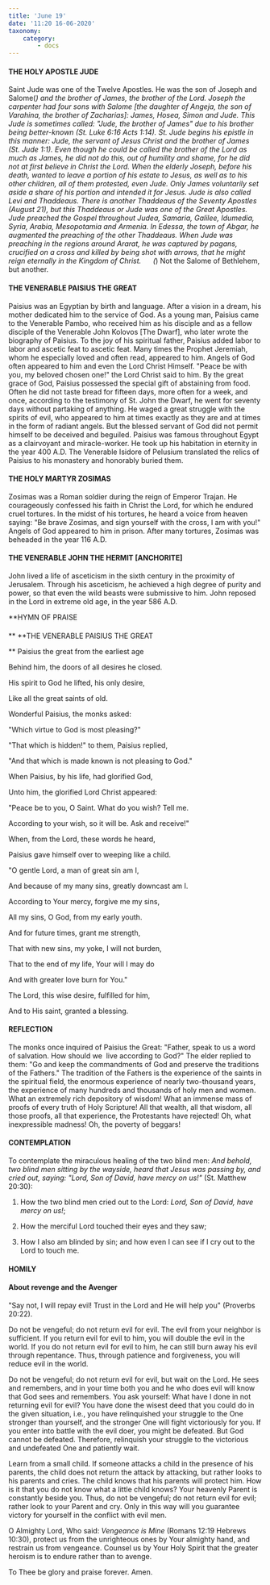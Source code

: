 ```yaml
---
title: 'June 19'
date: '11:20 16-06-2020'
taxonomy:
    category:
        - docs
---
```


#### THE HOLY APOSTLE JUDE

Saint Jude was one of the Twelve Apostles. He was the son of Joseph and Salome(*) and the brother of James, the brother of the Lord. Joseph the carpenter had four sons with Salome [the daughter of Angeja, the son of Varahina, the brother of Zacharias]: James, Hosea, Simon and Jude. This Jude is sometimes called: "Jude, the brother of James" due to his brother being better-known (St. Luke 6:16 Acts 1:14). St. Jude begins his epistle in this manner: *Jude, the servant of Jesus Christ and the brother of James* (St. Jude 1:1). Even though he could be called the brother of the Lord as much as James, he did not do this, out of humility and shame, for he did not at first believe in Christ the Lord. When the elderly Joseph, before his death, wanted to leave a portion of his estate to Jesus, as well as to his other children, all of them protested, even Jude. Only James voluntarily set aside a share of his portion and intended it for Jesus. Jude is also called Levi and Thaddeaus. There is another Thaddeaus of the Seventy Apostles (August 21), but this Thaddeaus or Jude was one of the Great Apostles. Jude preached the Gospel throughout Judea, Samaria, Galilee, Idumedia, Syria, Arabia, Mesopotamia and Armenia. In Edessa, the town of Abgar, he augmented the preaching of the other Thaddeaus. When Jude was preaching in the regions around Ararat, he was captured by pagans, crucified on a cross and killed by being shot with arrows, that he might reign eternally in the Kingdom of Christ.
     (*) Not the Salome of Bethlehem, but another.

#### THE VENERABLE PAISIUS THE GREAT

Paisius was an Egyptian by birth and language. After a vision in a dream, his mother dedicated him to the service of God. As a young man, Paisius came to the Venerable Pambo, who received him as his disciple and as a fellow disciple of the Venerable John Kolovos [The Dwarf], who later wrote the biography of Paisius. To the joy of his spiritual father, Paisius added labor to labor and ascetic feat to ascetic feat. Many times the Prophet Jeremiah, whom he especially loved and often read, appeared to him. Angels of God often appeared to him and even the Lord Christ Himself. "Peace be with you, my beloved chosen one!" the Lord Christ said to him. By the great grace of God, Paisius possessed the special gift of abstaining from food. Often he did not taste bread for fifteen days, more often for a week, and once, according to the testimony of St. John the Dwarf, he went for seventy days without partaking of anything. He waged a great struggle with the spirits of evil, who appeared to him at times exactly as they are and at times in the form of radiant angels. But the blessed servant of God did not permit himself to be deceived and beguiled. Paisius was famous throughout Egypt as a clairvoyant and miracle-worker. He took up his habitation in eternity in the year 400 A.D. The Venerable Isidore of Pelusium translated the relics of Paisius to his monastery and honorably buried them.

#### THE HOLY MARTYR ZOSIMAS

Zosimas was a Roman soldier during the reign of Emperor Trajan. He courageously confessed his faith in Christ the Lord, for which he endured cruel tortures. In the midst of his tortures, he heard a voice from heaven saying: "Be brave Zosimas, and sign yourself with the cross, I am with you!" Angels of God appeared to him in prison. After many tortures, Zosimas was beheaded in the year 116 A.D.

#### THE VENERABLE JOHN THE HERMIT [ANCHORITE]

John lived a life of asceticism in the sixth century in the proximity of Jerusalem. Through his asceticism, he achieved a high degree of purity and power, so that even the wild beasts were submissive to him. John reposed in the Lord in extreme old age, in the year 586 A.D.


**HYMN OF PRAISE
####  
**
**THE VENERABLE PAISIUS THE GREAT
 
**
Paisius the great from the earliest age
 

Behind him, the doors of all desires he closed.
 

His spirit to God he lifted, his only desire,
 

Like all the great saints of old.


Wonderful Paisius, the monks asked:
 

"Which virtue to God is most pleasing?"
 

"That which is hidden!" to them, Paisius replied,
 

"And that which is made known is not pleasing to God."
 

When Paisius, by his life, had glorified God,
 

Unto him, the glorified Lord Christ appeared:
 

"Peace be to you, O Saint. What do you wish? Tell me.
 

According to your wish, so it will be. Ask and receive!"
 

When, from the Lord, these words he heard,
 

Paisius gave himself over to weeping like a child.
 

"O gentle Lord, a man of great sin am I,
 

And because of my many sins, greatly downcast am I.
 

According to Your mercy, forgive me my sins,
 

All my sins, O God, from my early youth.
 

And for future times, grant me strength,
 

That with new sins, my yoke, I will not burden,
 

That to the end of my life, Your will I may do
 

And with greater love burn for You."
 

The Lord, this wise desire, fulfilled for him,
 

And to His saint, granted a blessing.
 

#### REFLECTION

The monks once inquired of Paisius the Great: "Father, speak to us a word of salvation. How should we  live according to God?" The elder replied to them: "Go and keep the commandments of God and preserve the traditions of the Fathers." The tradition of the Fathers is the experience of the saints in the spiritual field, the enormous experience of nearly two-thousand years, the experience of many hundreds and thousands of holy men and women. What an extremely rich depository of wisdom! What an immense mass of proofs of every truth of Holy Scripture! All that wealth, all that wisdom, all those proofs, all that experience, the Protestants have rejected! Oh, what inexpressible madness! Oh, the poverty of beggars!


#### CONTEMPLATION


To contemplate the miraculous healing of the two blind men: *And behold, two blind men sitting by the wayside, heard that Jesus was passing by, and cried out, saying: "Lord, Son of David, have mercy on us!"* (St. Matthew 20:30):

1.  How the two blind men cried out to the Lord: *Lord, Son of David, have mercy on us!*;

1.  How the merciful Lord touched their eyes and they saw;

1.  How I also am blinded by sin; and how even I can see if I cry out to the Lord to touch me.


#### HOMILY


#### About revenge and the Avenger

"Say not, I will repay evil! Trust in the Lord and He will help you" (Proverbs 20:22).

Do not be vengeful; do not return evil for evil. The evil from your neighbor is sufficient. If you return evil for evil to him, you will double the evil in the world. If you do not return evil for evil to him, he can still burn away his evil through repentance. Thus, through patience and forgiveness, you will reduce evil in the world.

Do not be vengeful; do not return evil for evil, but wait on the Lord. He sees and remembers, and in your time both you and he who does evil will know that God sees and remembers. You ask yourself: What have I done in not returning evil for evil? You have done the wisest deed that you could do in the given situation, i.e., you have relinquished your struggle to the One stronger than yourself, and the stronger One will fight victoriously for you. If you enter into battle with the evil doer, you might be defeated. But God cannot be defeated. Therefore, relinquish your struggle to the victorious and undefeated One and patiently wait.

Learn from a small child. If someone attacks a child in the presence of his parents, the child does not return the attack by attacking, but rather looks to his parents and cries. The child knows that his parents will protect him. How is it that you do not know what a little child knows? Your heavenly Parent is constantly beside you. Thus, do not be vengeful; do not return evil for evil; rather look to your Parent and cry. Only in this way will you guarantee victory for yourself in the conflict with evil men.

O Almighty Lord, Who said: *Vengeance is Mine* (Romans 12:19 Hebrews 10:30), protect us from the unrighteous ones by Your almighty hand, and restrain us from vengeance. Counsel us by Your Holy Spirit that the greater heroism is to endure rather than to avenge.

To Thee be glory and praise forever. Amen.
